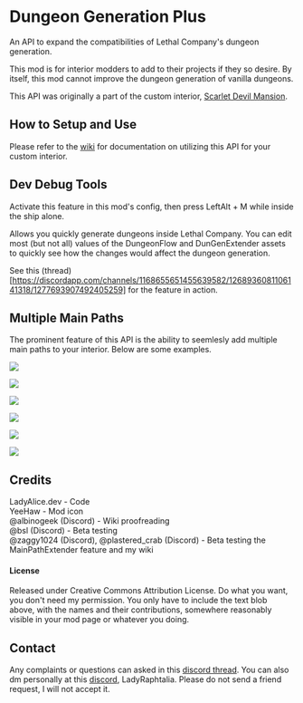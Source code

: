 # Dungeon Generation Plus

An API to expand the compatibilities of Lethal Company's dungeon generation.

This mod is for interior modders to add to their projects if they so desire. By itself, this mod cannot improve the dungeon generation of vanilla dungeons.

This API was originally a part of the custom interior, [Scarlet Devil Mansion](https://thunderstore.io/c/lethal-company/p/Alice/ScarletDevilMansion/).

## How to Setup and Use
Please refer to the [wiki](https://git.touhou.dev/Raphtalia/DungeonGenerationPlus_LethalCompany_Mod/wiki) for documentation on utilizing this API for your custom interior.

## Dev Debug Tools

Activate this feature in this mod's config, then press LeftAlt + M while inside the ship alone.

Allows you quickly generate dungeons inside Lethal Company. You can edit most (but not all) values of the DungeonFlow and DunGenExtender assets to quickly see how the changes would affect the dungeon generation.

See this (thread)[https://discordapp.com/channels/1168655651455639582/1268936081106141318/1277693907492405259] for the feature in action.

## Multiple Main Paths

The prominent feature of this API is the ability to seemlesly add multiple main paths to your interior. Below are some examples.

![](https://i.imgur.com/XvygIZx.png)

![](https://i.imgur.com/GKZVqOa.png)

![](https://i.imgur.com/nN5Zz5e.png)

![](https://i.imgur.com/ogrUKAI.png)

![](https://i.imgur.com/IRjMb9V.png)

![](https://i.imgur.com/URTcLNF.png)

## Credits

LadyAlice.dev - Code\
YeeHaw - Mod icon\
@albinogeek (Discord) - Wiki proofreading\
@bsl (Discord) - Beta testing\
@zaggy1024 (Discord), @plastered_crab (Discord) - Beta testing the MainPathExtender feature and my wiki

#### License

Released under Creative Commons Attribution License. Do what you want, you don't need my permission. You only have to include the text blob above, with the names and their contributions, somewhere reasonably visible in your mod page or whatever you doing.

## Contact

Any complaints or questions can asked in this [discord thread](https://discord.com/channels/1168655651455639582/1268936081106141318). You can also dm personally at this [discord](https://discord.gg/M7aZKP9Qvc), LadyRaphtalia. Please do not send a friend request, I will not accept it.

